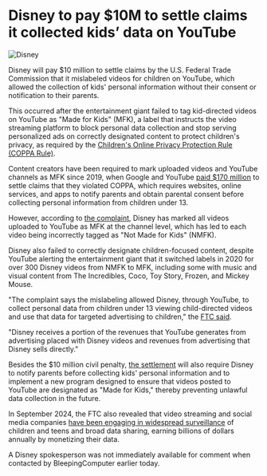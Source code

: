 # Disney to pay $10M to settle claims it collected kids’ data on YouTube

![Disney](https://www.bleepstatic.com/content/hl-images/2024/09/20/disney-magic-kindom.jpg)

Disney will pay $10 million to settle claims by the U.S. Federal Trade Commission that it mislabeled videos for children on YouTube, which allowed the collection of kids' personal information without their consent or notification to their parents.

This occurred after the entertainment giant failed to tag kid-directed videos on YouTube as "Made for Kids" (MFK), a label that instructs the video streaming platform to block personal data collection and stop serving personalized ads on correctly designated content to protect children's privacy, as required by the [Children's Online Privacy Protection Rule (COPPA Rule)](https://www.ftc.gov/legal-library/browse/rules/childrens-online-privacy-protection-rule-coppa).

Content creators have been required to mark uploaded videos and YouTube channels as MFK since 2019, when Google and YouTube [paid $170 million](https://www.ftc.gov/news-events/news/press-releases/2019/09/google-youtube-will-pay-record-170-million-alleged-violations-childrens-privacy-law) to settle claims that they violated COPPA, which requires websites, online services, and apps to notify parents and obtain parental consent before collecting personal information from children under 13.

However, according to [the complaint](https://www.ftc.gov/system/files/ftc%5Fgov/pdf/DisneyComplaint.pdf), Disney has marked all videos uploaded to YouTube as MFK at the channel level, which has led to each video being incorrectly tagged as "Not Made for Kids" (NMFK).

Disney also failed to correctly designate children-focused content, despite YouTube alerting the entertainment giant that it switched labels in 2020 for over 300 Disney videos from NMFK to MFK, including some with music and visual content from The Incredibles, Coco, Toy Story, Frozen, and Mickey Mouse.

"The complaint says the mislabeling allowed Disney, through YouTube, to collect personal data from children under 13 viewing child-directed videos and use that data for targeted advertising to children," the [FTC said](https://www.ftc.gov/news-events/news/press-releases/2025/09/disney-pay-10-million-settle-ftc-allegations-company-enabled-unlawful-collection-childrens-personal).

"Disney receives a portion of the revenues that YouTube generates from advertising placed with Disney videos and revenues from advertising that Disney sells directly."

Besides the $10 million civil penalty, [the settlement](https://www.ftc.gov/system/files/ftc%5Fgov/pdf/DisneyStipulationandProposedOrder.pdf) will also require Disney to notify parents before collecting kids' personal information and to implement a new program designed to ensure that videos posted to YouTube are designated as "Made for Kids," thereby preventing unlawful data collection in the future.

In September 2024, the FTC also revealed that video streaming and social media companies [have been engaging in widespread surveillance](https://www.bleepingcomputer.com/news/technology/ftc-exposes-massive-surveillance-of-kids-teens-by-social-media-giants/) of children and teens and broad data sharing, earning billions of dollars annually by monetizing their data.

A Disney spokesperson was not immediately available for comment when contacted by BleepingComputer earlier today.